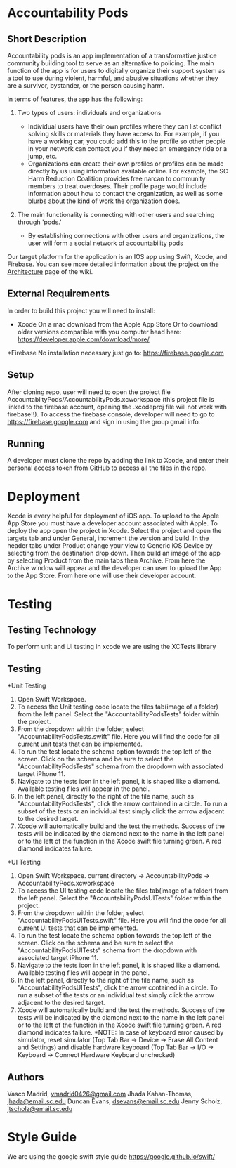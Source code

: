 
# Accountability Pods


## Short Description
Accountability pods is an app implementation of a transformative justice community building tool to serve as an alternative to policing. The main function of the app is for users to digitally organize their support system as a tool to use during violent, harmful, and abusive situations whether they are a survivor, bystander, or the person causing harm.

In terms of features, the app has the following:

1. Two types of users: individuals and organizations
	* Individual users have their own profiles where they can list conflict solving skills or materials they have access to. For example, if you have a working car, you could add this to the profile so other people in your network can contact you if they need an emergency ride or a jump, etc.
	* Organizations can create their own profiles or profiles can be made directly by us using information available online. For example, the SC Harm Reduction Coalition provides free narcan to community members to treat overdoses. Their profile page would include information about how to contact the organization, as well as some blurbs about the kind of work the organization does.

2. The main functionality is connecting with other users and searching through 'pods.'
	* By establishing connections with other users and organizations, the user will form a social network of accountability pods

Our target platform for the application is an IOS app using Swift, Xcode, and Firebase. You can see more detailed information about the project on the [Architecture](https://github.com/SCCapstone/Accountability-Pods/wiki/Architecture-Milestone) page of the wiki.

## External Requirements
 
In order to build this project you will need to install:
 
* Xcode
On a mac download from the Apple App Store
Or to download older versions compatible with you computer head here:
 https://developer.apple.com/download/more/
 
*Firebase
No installation necessary just go to:
https://firebase.google.com
 
## Setup
After cloning repo, user will need to open the project file AccountablityPods/AccountabilityPods.xcworkspace (this project file is linked to the firebase account, opening the .xcodeproj file will not work with firebase!!). To access the firebase console, developer will need to go to https://firebase.google.com and sign in using the group gmail info. 

## Running
A developer must clone the repo by adding the link to Xcode, and enter their personal access token from GitHub to access all the files in the repo.

# Deployment 
Xcode is every helpful for deployment of iOS app. To upload to the Apple App Store you must have a developer account associated with Apple. To deploy the app open the project in Xcode. Select the project and open the targets tab and under General, increment the version and build. In the header tabs under Product change your view to Generic iOS Device by selecting from the destination drop down. Then build an image of the app by selecting Product from the main tabs then Archive. From here the Archive window will appear and the developer can user to upload the App to the App Store. From here one will use their developer account.

# Testing 

## Testing Technology

To perform unit and UI testing in xcode we are using the XCTests library

## Testing
*Unit Testing

1) Open Swift Workspace. 
2) To access the Unit testing code locate the files tab(image of a folder) from the left panel. Select the "AccountabilityPodsTests" folder within the project.
3) From the dropdown within the folder, select "AccountabilityPodsTests.swift" file. Here you will find the code for all current unit tests that can be implemented.
4) To run the test locate the schema option towards the top left of the screen. Click on the schema and be sure to select the "AccountabilityPodsTests" schema from the dropdown with associated target iPhone 11. 
5) Navigate to the tests icon in the left panel, it is shaped like a diamond. Available testing files will appear in the panel.
6) In the left panel, directly to the right of the file name, such as "AccountabilityPodsTests", click the arrow contained in a circle. To run a subset of the tests or an individual test simply click the arrrow adjacent to the desired target. 
7) Xcode will automatically build and the test the methods. Success of the tests will be indicated by the diamond next to the name in the left panel or to the left of the function in the Xcode swift file turning green. A red diamond indicates failure.


*UI Testing

1) Open Swift Workspace. current directory -> AccountabilityPods -> AccountabilityPods.xcworkspace 
2) To access the UI testing code locate the files tab(image of a folder) from the left panel. Select the "AccountabilityPodsUITests" folder within the project.
3) From the dropdown within the folder, select "AccountabilityPodsUITests.swift" file. Here you will find the code for all current UI tests that can be implemented.
4) To run the test locate the schema option towards the top left of the screen. Click on the schema and be sure to select the "AccountabilityPodsUITests" schema from the dropdown with associated target iPhone 11. 
5) Navigate to the tests icon in the left panel, it is shaped like a diamond. Available testing files will appear in the panel.
6) In the left panel, directly to the right of the file name, such as "AccountabilityPodsUITests", click the arrow contained in a circle. To run a subset of the tests or an individual test simply click the arrrow adjacent to the desired target. 
7) Xcode will automatically build and the test the methods. Success of the tests will be indicated by the diamond next to the name in the left panel or to the left of the function in the Xcode swift file turning green. A red diamond indicates failure.
*NOTE: In case of keyboard error caused by simulator, reset simulator (Top Tab Bar -> Device -> Erase All Content and Settings) and disable hardware keyboard (Top Tab Bar -> I/O -> Keyboard -> Connect Hardware Keyboard unchecked)

## Authors
Vasco Madrid, vmadrid0426@gmail.com
Jhada Kahan-Thomas, jhada@email.sc.edu
Duncan Evans, dsevans@email.sc.edu
Jenny Scholz, jtscholz@email.sc.edu

# Style Guide
We are using the google swift style guide
https://google.github.io/swift/

